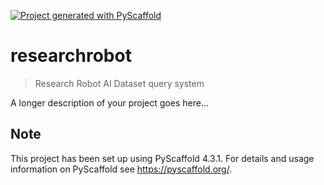 <!-- These are examples of badges you might want to add to your README:
     please update the URLs accordingly

[![Built Status](https://api.cirrus-ci.com/github/<USER>/researchrobot.svg?branch=main)](https://cirrus-ci.com/github/<USER>/researchrobot)
[![ReadTheDocs](https://readthedocs.org/projects/researchrobot/badge/?version=latest)](https://researchrobot.readthedocs.io/en/stable/)
[![Coveralls](https://img.shields.io/coveralls/github/<USER>/researchrobot/main.svg)](https://coveralls.io/r/<USER>/researchrobot)
[![PyPI-Server](https://img.shields.io/pypi/v/researchrobot.svg)](https://pypi.org/project/researchrobot/)
[![Conda-Forge](https://img.shields.io/conda/vn/conda-forge/researchrobot.svg)](https://anaconda.org/conda-forge/researchrobot)
[![Monthly Downloads](https://pepy.tech/badge/researchrobot/month)](https://pepy.tech/project/researchrobot)
[![Twitter](https://img.shields.io/twitter/url/http/shields.io.svg?style=social&label=Twitter)](https://twitter.com/researchrobot)
-->

[![Project generated with PyScaffold](https://img.shields.io/badge/-PyScaffold-005CA0?logo=pyscaffold)](https://pyscaffold.org/)

# researchrobot

> Research Robot AI Dataset query system

A longer description of your project goes here...


<!-- pyscaffold-notes -->

## Note

This project has been set up using PyScaffold 4.3.1. For details and usage
information on PyScaffold see https://pyscaffold.org/.
